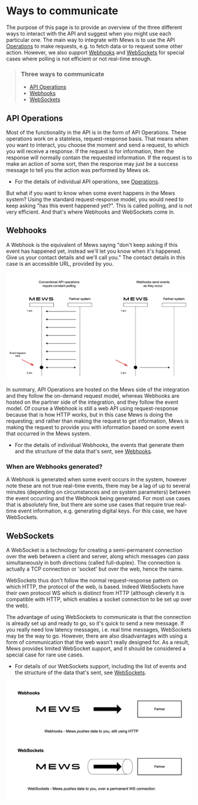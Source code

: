 # Ways to communicate

The purpose of this page is to provide an overview of the three different ways to interact with the API and suggest when you might use each particular one.
The main way to integrate with Mews is to use the API [Operations](../operations/README.md) to make requests, e.g. to fetch data or to request some other action.
However, we also support [Webhooks](../webhooks/README.md) and [WebSockets](../websockets/README.md) for special cases where polling is not efficient or not real-time enough.

> ### Three ways to communicate
>
> * [API Operations](#API-operations)
> * [Webhooks](#webhooks)
> * [WebSockets](#websockets)

## API Operations

Most of the functionality in the API is in the form of API Operations.
These operations work on a stateless, request-response basis. That means when you want to interact, you choose the moment and send a request, to which you will receive a response.
If the request is for information, then the response will normally contain the requested information.
If the request is to make an action of some sort, then the response may just be a success message to tell you the action was performed by Mews ok.

* For the details of individual API operations, see [Operations](../operations/README.md).

But what if you want to know when some event happens in the Mews system?
Using the standard request-response model, you would need to keep asking "has this event happened yet?".
This is called polling, and is not very efficient. And that's where Webhooks and WebSockets come in.

## Webhooks

A Webhook is the equivalent of Mews saying "don't keep asking if this event has happened yet, instead we'll let you know when it's happened. Give us your contact details and we'll call you."
The contact details in this case is an accessible URL, provided by you.

![](../.gitbook/assets/webhooks-sequence.png)

In summary, API Operations are hosted on the Mews side of the integration and they follow the on-demand request model, whereas Webhooks are hosted on the partner side of the integration, and they follow the event model.
Of course a Webhook is still a web API using request-response because that is how HTTP works, but in this case Mews is doing the requesting; and rather than making the request to get information, Mews is making the request to provide you with information based on some event that occurred in the Mews system.

* For the details of individual Webhooks, the events that generate them and the structure of the data that's sent, see [Webhooks](../webhooks/README.md).

### When are Webhooks generated?

A Webhook is generated when some event occurs in the system, however note these are not true real-time events, there may be a lag of up to several minutes (depending on circumstances and on system parameters) between the event occurring and the Webhook being generated.
For most use cases that is absolutely fine, but there are some use cases that require true real-time event information, e.g. generating digital keys.
For this case, we have WebSockets.

## WebSockets

A WebSocket is a technology for creating a semi-permanent connection over the web between a client and server, along which messages can pass simultaneously in both directions (called full-duplex).
The connection is actually a TCP connection or 'socket' but over the web, hence the name.

WebSockets thus don't follow the normal request-response pattern on which HTTP, the protocol of the web, is based.
Indeed WebSockets have their own protocol WS which is distinct from HTTP (although cleverly it is compatible with HTTP, which enables a socket connection to be set up over the web).

The advantage of using WebSockets to communicate is that the connection is already set up and ready to go, so it's quick to send a new message.
If you really need low latency messages, i.e. real time messages, WebSockets may be the way to go.
However, there are also disadvantages with using a form of communication that the web wasn't really designed for.
As a result, Mews provides limited WebSocket support, and it should be considered a special case for rare use cases.

* For details of our WebSockets support, including the list of events and the structure of the data that's sent, see [WebSockets](../websockets/README.md).

![](../.gitbook/assets/websockets.png)
